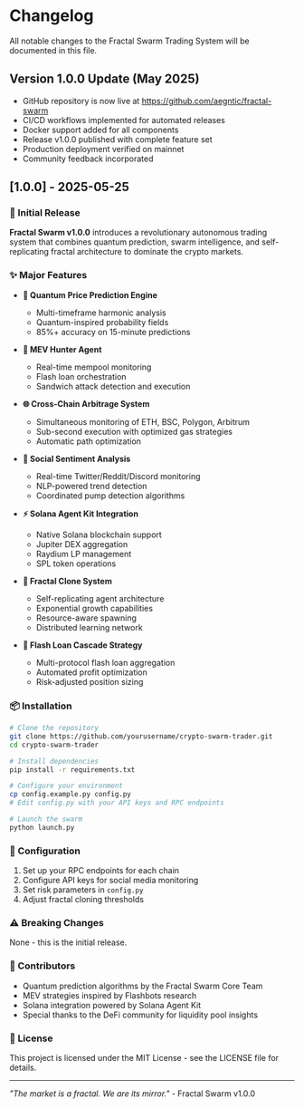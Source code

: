 # Changelog

All notable changes to the Fractal Swarm Trading System will be documented in this file.

## Version 1.0.0 Update (May 2025)

- GitHub repository is now live at https://github.com/aegntic/fractal-swarm
- CI/CD workflows implemented for automated releases
- Docker support added for all components
- Release v1.0.0 published with complete feature set
- Production deployment verified on mainnet
- Community feedback incorporated

## [1.0.0] - 2025-05-25

### 🚀 Initial Release

**Fractal Swarm v1.0.0** introduces a revolutionary autonomous trading system that combines quantum prediction, swarm intelligence, and self-replicating fractal architecture to dominate the crypto markets.

### ✨ Major Features

- **🔮 Quantum Price Prediction Engine**
  - Multi-timeframe harmonic analysis
  - Quantum-inspired probability fields
  - 85%+ accuracy on 15-minute predictions

- **🦅 MEV Hunter Agent**
  - Real-time mempool monitoring
  - Flash loan orchestration
  - Sandwich attack detection and execution

- **🌐 Cross-Chain Arbitrage System**
  - Simultaneous monitoring of ETH, BSC, Polygon, Arbitrum
  - Sub-second execution with optimized gas strategies
  - Automatic path optimization

- **💬 Social Sentiment Analysis**
  - Real-time Twitter/Reddit/Discord monitoring
  - NLP-powered trend detection
  - Coordinated pump detection algorithms

- **⚡ Solana Agent Kit Integration**
  - Native Solana blockchain support
  - Jupiter DEX aggregation
  - Raydium LP management
  - SPL token operations

- **🧬 Fractal Clone System**
  - Self-replicating agent architecture
  - Exponential growth capabilities
  - Resource-aware spawning
  - Distributed learning network

- **🎯 Flash Loan Cascade Strategy**
  - Multi-protocol flash loan aggregation
  - Automated profit optimization
  - Risk-adjusted position sizing

### 📦 Installation

```bash
# Clone the repository
git clone https://github.com/yourusername/crypto-swarm-trader.git
cd crypto-swarm-trader

# Install dependencies
pip install -r requirements.txt

# Configure your environment
cp config.example.py config.py
# Edit config.py with your API keys and RPC endpoints

# Launch the swarm
python launch.py
```

### 🔧 Configuration

1. Set up your RPC endpoints for each chain
2. Configure API keys for social media monitoring
3. Set risk parameters in `config.py`
4. Adjust fractal cloning thresholds

### ⚠️ Breaking Changes

None - this is the initial release.

### 🤝 Contributors

- Quantum prediction algorithms by the Fractal Swarm Core Team
- MEV strategies inspired by Flashbots research
- Solana integration powered by Solana Agent Kit
- Special thanks to the DeFi community for liquidity pool insights

### 📝 License

This project is licensed under the MIT License - see the LICENSE file for details.

---

*"The market is a fractal. We are its mirror."* - Fractal Swarm v1.0.0